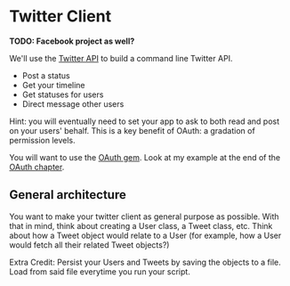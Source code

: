 # Twitter Client

**TODO: Facebook project as well?**

We'll use the [Twitter API][api-docs] to build a command line Twitter
API.

* Post a status
* Get your timeline
* Get statuses for users
* Direct message other users

Hint: you will eventually need to set your app to ask to both read and
post on your users' behalf. This is a key benefit of OAuth: a
gradation of permission levels.

You will want to use the [OAuth gem][oauth-github]. Look at my example
at the end of the [OAuth chapter][oauth-chapter].

## General architecture

You want to make your twitter client as general purpose as possible.
With that in mind, think about creating a User class, a Tweet class,
etc. Think about how a Tweet object would relate to a User (for
example, how a User would fetch all their related Tweet objects?)

Extra Credit:
Persist your Users and Tweets by saving the objects to a file. Load
from said file everytime you run your script.

[api-docs]: https://dev.twitter.com/docs/api/1.1
[oauth-github]: https://github.com/oauth/oauth-ruby
[oauth-chapter]: ../the-web/oauth.md
